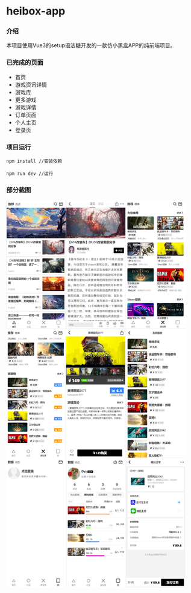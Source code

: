 # heibox-app

### 介绍

本项目使用Vue3的setup语法糖开发的一款仿小黑盒APP的纯前端项目。

### 已完成的页面

- 首页
- 游戏资讯详情
- 游戏库
- 更多游戏
- 游戏详情
- 订单页面
- 个人主页
- 登录页

### 项目运行

```
npm install //安装依赖

npm run dev //运行
```

### 部分截图

![](./public/AppDemo/demo.png)
